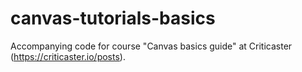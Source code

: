 # canvas-tutorials-basics

Accompanying code for course "Canvas basics guide" at Criticaster (https://criticaster.io/posts).
